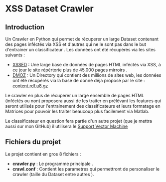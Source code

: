 # XSS Dataset Crawler 

## Introduction 
Un Crawler en Python qui permet de récuperer un large Dataset contenant des pages inféctés via XSS et d'autres qui ne le sont pas dans le but d'entrainer un classificateur .
Les données ont été récupérés via les sites suivants :

* [XSSED](http://www.xssed.com) : Une large base de données de pages HTML inféctés via XSS, à ce jour le site répértorie plus de 45.000 pages mirroirs .
* [DMOZ](https://www.dmoz.org/) : Un Directory qui contient des millions de sites web, les données ont été récupérés via la base de donné déja proposé par le site : [content.rdf.u8.gz](http://rdf.dmoz.org/rdf/content.rdf.u8.gz)

Le crawler en plus de récuperer un large ensemble de pages HTML (inféctés ou non) proposera aussi de les traiter en prélévant les features qui seront utilisés pour l'entrainement des classificateurs et leurs formatage en Matrices pour pouvoir les traiter beaucoup plus facilement via Matlab.

Le classificateur en question fera partie d'un autre projet (que je mettra aussi sur mon GitHub) il utilisera le [Support Vector Machine](https://fr.wikipedia.org/wiki/Machine_%C3%A0_vecteurs_de_support)

## Fichiers du projet
Le projet contient en gros 8 fichiers :

* **crawler.py** : Le programme principale .
* **crawl.conf** : Contient les parametres qui permettront de personaliser le crawler (taille du Dataset entre autres ).



